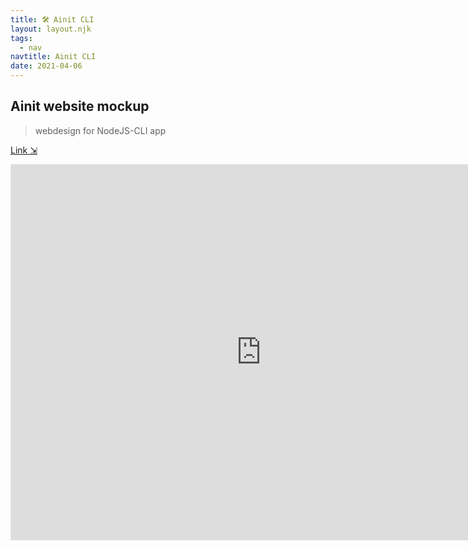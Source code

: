 ```yaml
---
title: 🛠 Ainit CLI
layout: layout.njk
tags:
  - nav
navtitle: Ainit CLI
date: 2021-04-06
---
```


## Ainit website mockup

> webdesign for NodeJS-CLI app

[Link ⇲](https://www.figma.com/file/wY8tNEtef4OWd4SxHGrhlp/ainit?node-id=0%3A1)

<!-- markdownlint-disable MD033 -->

<iframe style="border: 1px solid rgba(0, 0, 0, 0.1);" width="800" height="600" src="https://www.figma.com/embed?embed_host=share&url=https%3A%2F%2Fwww.figma.com%2Ffile%2FwY8tNEtef4OWd4SxHGrhlp%2Fainit%3Fnode-id%3D0%253A1" allowfullscreen></iframe>
